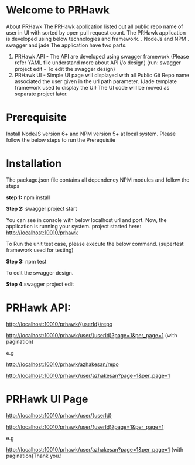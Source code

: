 # Welcome to PRHawk

About PRHawk
The PRHawk application listed out all public repo name of user in UI with sorted by open pull request count.
The PRHawk application is developed using below technologies and framework.
   . NodeJs and NPM
   . swagger and jade
The application have two parts.
1. PRHawk API - The API are developed using swagger framework (Please refer YAML file understand more about API i/o design)
   (run: swagger project edit - To edit the swagger design)
2. PRHawk UI - Simple UI page will displayed with all Public Git Repo name associated the user given in the url path parameter. (Jade template framework used to display the UI)
   The UI code will be moved as separate project later.

# Prerequisite
Install NodeJS version 6+ and NPM version 5+ at local system. Please follow the below steps to run the Prerequisite

# Installation
<p>The package.json file contains all dependency NPM modules and follow the steps</p>
<strong>step 1:</strong> npm install
<p><strong>Step 2:</strong> swagger project start</p>
You can see in console with below localhost url and port. Now, the application is running your system.
project started here: <a href="http://localhost:10010/prhawk">http://localhost:10010/prhawk</a>
<p>To Run the unit test case, please execute the below command. (supertest framework used for testing)</p>
<strong>Step 3:</strong> npm test
<p>To edit the swagger design.</p>
<strong>Step 4:</strong>swagger project edit

# PRHawk API:
<p><a href="http://localhost:10010/prhawk/{userId}/repo">http://localhost:10010/prhawk/{userId}/repo</a></p>
<p><a href="http://localhost:10010/prhawk/user/{userId}?page=1&per_page=1">http://localhost:10010/prhawk/user/{userId}?page=1&per_page=1</a> (with pagination)</p>
e.g
<p><a href="http://localhost:10010/prhawk/azhakesan/repo">http://localhost:10010/prhawk/azhakesan/repo</a></p>
<p><a href="http://localhost:10010/prhawk/user/azhakesan?page=1&per_page=1">http://localhost:10010/prhawk/user/azhakesan?page=1&per_page=1</a></p>

# PRHawk UI Page
<p><a href="http://localhost:10010/prhawk/user/{userId}">http://localhost:10010/prhawk/user/{userId}</a> </p>
<p><a href="http://localhost:10010/prhawk/user/{userId}?page=1&per_page=1">http://localhost:10010/prhawk/user/{userId}?page=1&per_page=1</a></p>
e.g
<p><a href="http://localhost:10010/prhawk/user/azhakesan>http://localhost:10010/prhawk/user/azhakesan</a> </p>
<p><a href="http://localhost:10010/prhawk/user/azhakesan?page=1&per_page=1">http://localhost:10010/prhawk/user/azhakesan?page=1&per_page=1</a> (with pagination)</p?

<p>Thank you.!</p>
